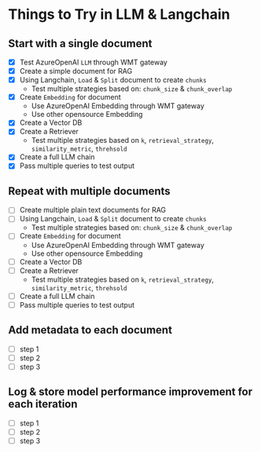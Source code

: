 # Things to Try in LLM & Langchain

## Start with a single document

- [x] Test AzureOpenAI `LLM` through WMT gateway
- [x] Create a simple document for RAG
- [x] Using Langchain, `Load` & `Split` document to create `chunks`
    - Test multiple strategies based on: `chunk_size` & `chunk_overlap`
- [x] Create `Embedding` for document 
    - Use AzureOpenAI Embedding through WMT gateway
    - Use other opensource Embedding 
- [x] Create a Vector DB
- [x] Create a Retriever
    - Test multiple strategies based on `k`, `retrieval_strategy`, `similarity_metric`, `threhsold`
- [x] Create a full LLM chain
- [x] Pass multiple queries to test output

## Repeat with multiple documents

- [ ] Create multiple plain text documents for RAG
- [ ] Using Langchain, `Load` & `Split` document to create `chunks`
    - Test multiple strategies based on: `chunk_size` & `chunk_overlap`
- [ ] Create `Embedding` for document 
    - Use AzureOpenAI Embedding through WMT gateway
    - Use other opensource Embedding 
- [ ] Create a Vector DB
- [ ] Create a Retriever
    - Test multiple strategies based on `k`, `retrieval_strategy`, `similarity_metric`, `threhsold`
- [ ] Create a full LLM chain
- [ ] Pass multiple queries to test output

## Add metadata to each document

- [ ] step 1
- [ ] step 2
- [ ] step 3

## Log & store model performance improvement for each iteration 

- [ ] step 1
- [ ] step 2
- [ ] step 3
